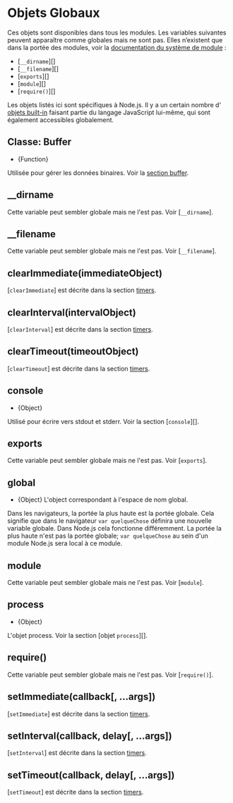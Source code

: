 # Objets Globaux

<!--introduced_in=v0.10.0-->
<!-- type=misc -->

Ces objets sont disponibles dans tous les modules. Les variables suivantes peuvent apparaître comme globales mais ne sont pas. Elles n’existent que dans la portée des modules, voir la [documentation du système de module](modules.html) :

- [`__dirname`][]
- [`__filename`][]
- [`exports`][]
- [`module`][]
- [`require()`][]

Les objets listés ici sont spécifiques à Node.js. Il y a un certain nombre d' [objets built-in](https://developer.mozilla.org/en-US/docs/Web/JavaScript/Reference/Global_Objects) faisant partie du langage JavaScript lui-même, qui sont également accessibles globalement.

## Classe: Buffer
<!-- YAML
added: v0.1.103
-->

<!-- type=global -->

* {Function}

Utilisée pour gérer les données binaires. Voir la [section buffer](buffer.html).

## \_\_dirname

Cette variable peut sembler globale mais ne l'est pas. Voir [`__dirname`].

## \_\_filename

Cette variable peut sembler globale mais ne l'est pas. Voir [`__filename`].

## clearImmediate(immediateObject)
<!-- YAML
added: v0.9.1
-->

<!--type=global-->

[`clearImmediate`] est décrite dans la section [timers](timers.html).

## clearInterval(intervalObject)
<!-- YAML
added: v0.0.1
-->

<!--type=global-->

[`clearInterval`] est décrite dans la section [timers](timers.html).

## clearTimeout(timeoutObject)
<!-- YAML
added: v0.0.1
-->

<!--type=global-->

[`clearTimeout`] est décrite dans la section [timers](timers.html).

## console
<!-- YAML
added: v0.1.100
-->

<!-- type=global -->

* {Object}

Utilisé pour écrire vers stdout et stderr. Voir la section [`console`][].

## exports

Cette variable peut sembler globale mais ne l'est pas. Voir [`exports`].

## global
<!-- YAML
added: v0.1.27
-->

<!-- type=global -->

* {Object} L'object correspondant à l'espace de nom global.

Dans les navigateurs, la portée la plus haute est la portée globale. Cela signifie que dans le navigateur `var quelqueChose` définira une nouvelle variable globale. Dans Node.js cela fonctionne différemment. La portée la plus haute n'est pas la portée globale; `var quelqueChose` au sein d'un module Node.js sera local à ce module.

## module

Cette variable peut sembler globale mais ne l'est pas. Voir [`module`].

## process
<!-- YAML
added: v0.1.7
-->

<!-- type=global -->

* {Object}

L'objet process. Voir la section [objet `process`][].

## require()

Cette variable peut sembler globale mais ne l'est pas. Voir [`require()`].

## setImmediate(callback[, ...args])
<!-- YAML
added: v0.9.1
-->

<!-- type=global -->

[`setImmediate`] est décrite dans la section [timers](timers.html).

## setInterval(callback, delay[, ...args])
<!-- YAML
added: v0.0.1
-->

<!-- type=global -->

[`setInterval`] est décrite dans la section [timers](timers.html).

## setTimeout(callback, delay[, ...args])
<!-- YAML
added: v0.0.1
-->

<!-- type=global -->

[`setTimeout`] est décrite dans la section [timers](timers.html).
